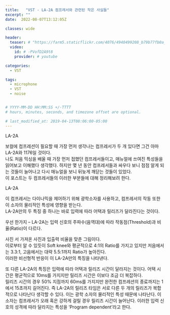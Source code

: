 ```yaml
---
title:   "VST - LA-2A 컴프레서와 관련된 작은 사실들"
excerpt: ""
date:  2022-08-07T13:12:05Z

classes: wide

header:
  teaser: # "https://farm5.staticflickr.com/4076/4940499208_b79b77fb0a_z.jpg"
  video:
    id: # -PVofD2A9t8
    provider: # youtube

categories:
  - VST

tags:
  - microphone
  - VST
  - noise


# YYYY-MM-DD HH:MM:SS +/-TTTT 
# hours, minutes, seconds, and timezone offset are optional.

# last_modified_at: 2019-04-13T08:06:00-05:00
---
```


LA-2A

보컬에 컴프레션이 필요할 때 가장 먼저 생각나는 컴프레서가 두 개 있다면 그건 아마 LA-2A와 1176일 것이다.  
나도 처음 믹싱을 배울 때 가장 먼저 접했던 컴프레서들이고, 매뉴얼에 쓰여진 특성들을 읽어보고 이해했다 생각했다. 하지만 몇 년 동안 컴프레서들과 싸우다 보니 점점 알게 되는 것들이 늘어나고 다시 매뉴얼을 보니 뒤늦게 깨닫는 것들이 있었다.  
이 포스트는 두 컴프레서들의 이러한 부분들에 대해 정리해보려 한다.  

LA-2A 

이 컴프레서는 다이나믹을 제어하기 위해 광학소자를 사용하고, 컴프레서의 작동 또한 이 소자의 물리적인 특성에 영향을 받는다.  
LA-2A만의 두 특징 중 하나는 바로 입력에 따라 어택과 릴리즈가 달라진다는 것이다.  

우선 한가지 – LA-2A는 입력 신호의 주파수(음역대)에 따라 작동점(Threshold)과 비율(Ratio)이 다르다. 

사진
서 가져온 사진과 입출력 비율을 맞춘 그림이다.  
이로부터 알 수 있듯이 Soft knee와 평균적으로 4:1의 Ratio를 가지고 있지만 저음에서는 3.3:1, 고음에서는 대략 5.5:1까지 Ratio가 높아진다.  
이러한 비선형적 반응이 이 LA-2A만의 특징을 나타낸다.  

또 다른 LA-2A의 특징은 입력에 따라 어택과 릴리즈 시간이 달라지는 것이다. 어택 시간은 평균적으로 10ms를 가지지만 릴리즈 시간은 이보다 조금 더 복잡하다.  
릴리즈 시간의 경우 50% 지점까지 60ms를 가지지만 완전한 컴프레션의 종료까지는 1에서 15초까지 길어진다. 즉 LA-2A의 릴리즈 타임은 서로 다른 두 개의 릴리즈가 복합적으로 나타난다 생각할 수 있다. 이는 광학 소자의 물리적인 특성 때문에 나타난다. 이 소자는 컴프레서가 오래 혹은 강하게 걸릴 경우 릴리즈 시간이 늘어난다. 이러한 입력 신호의 성격에 따라 달라지는 특성을 ‘Program dependent’라고 한다. 
